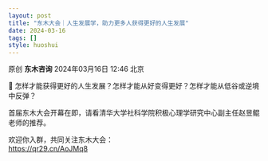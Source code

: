 ```yaml
---
layout: post
title: "东木大会｜人生发展学，助力更多人获得更好的人生发展"
date: 2024-03-16
tags: []
style: huoshui
---
```


原创 **东木咨询** 2024年03月16日 12:46 北京

🌿 怎样才能获得更好的人生发展？怎样才能从好变得更好？怎样才能从低谷或逆境中反弹？  
  
首届东木大会开幕在即，请看清华大学社科学院积极心理学研究中心副主任赵昱鲲老师的推荐。  
  
欢迎你入群，共同关注东木大会：  
https://qr29.cn/AoJMq8